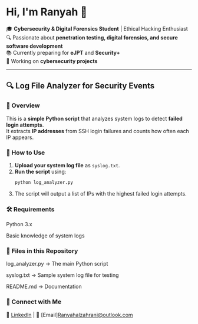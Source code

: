 # Hi, I'm Ranyah 👋  
🎓 **Cybersecurity & Digital Forensics Student** | Ethical Hacking Enthusiast  
🔍 Passionate about **penetration testing, digital forensics, and secure software development**  
📚 Currently preparing for **eJPT** and **Security+**  
🚀 Working on **cybersecurity projects**  

---

## 🔍 Log File Analyzer for Security Events  

### 📌 Overview  
This is a **simple Python script** that analyzes system logs to detect **failed login attempts**.  
It extracts **IP addresses** from SSH login failures and counts how often each IP appears.  

### 🚀 How to Use  
1. **Upload your system log file** as `syslog.txt`.  
2. **Run the script** using:  
   ```bash
   python log_analyzer.py
3. The script will output a list of IPs with the highest failed login attempts.

### 🛠️ Requirements
Python 3.x

Basic knowledge of system logs

### 📂 Files in this Repository
log_analyzer.py → The main Python script

syslog.txt → Sample system log file for testing

README.md → Documentation

### 🔗 Connect with Me
💼 [LinkedIn](https://www.linkedin.com/in/ranyah-alzahrani?lipi=urn%3Ali%3Apage%3Ad_flagship3_profile_view_base_contact_details%3B3aVNMNneRse2QiqelGeSBQ%3D%3D) | 📧 [Email]Ranyahalzahrani@outlook.com
